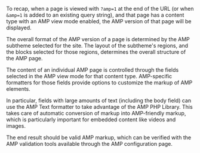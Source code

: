 To recap, when a page is viewed with `?amp=1` at the end of the URL (or when `&amp=1` is added to an existing query string), and that page has a content type with an AMP view mode enabled, the AMP version of that page will be displayed.

The overall format of the AMP version of a page is determined by the AMP subtheme selected for the site. The layout of the subtheme's regions, and the blocks selected for those regions, determines the overall structure of the AMP page.

The content of an individual AMP page is controlled through the fields selected in the AMP view mode for that content type. AMP-specific formatters for those fields provide options to customize the markup of AMP elements.

In particular, fields with large amounts of text (including the body field) can use the AMP Text formatter to take advantage of the AMP PHP Library. This takes care of automatic conversion of markup into AMP-friendly markup, which is particularly important for embedded content like videos and images.

The end result should be valid AMP markup, which can be verified with the AMP validation tools available through the AMP configuration page.